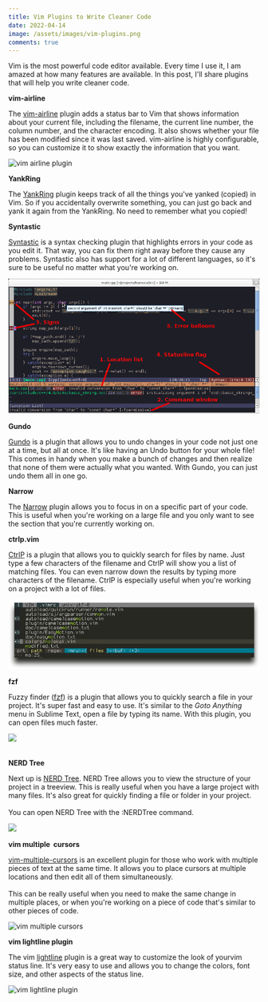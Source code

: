 ```yaml
---
title: Vim Plugins to Write Cleaner Code
date: 2022-04-14
image: /assets/images/vim-plugins.png
comments: true
---
```

Vim is the most powerful code editor available. Every time I use it, I am amazed at how many features are available.  In this post, I'll share plugins that will help you write cleaner code.

**vim-airline**

The [vim-airline](https://github.com/vim-airline/vim-airline) plugin adds a status bar to Vim that shows information about your current file, including the filename, the current line number, the column number, and the character encoding. It also shows whether your file has been modified since it was last saved. vim-airline is highly configurable, so you can customize it to show exactly the information that you want.

![vim airline plugin](/assets/images/vim-airline.gif)

**YankRing**

The [YankRing](https://github.com/vim-scripts/YankRing.vim) plugin keeps track of all the things you've yanked (copied) in Vim. So if you accidentally overwrite something, you can just go back and yank it again from the YankRing. No need to remember what you copied!

**Syntastic**

[Syntastic](https://github.com/vim-syntastic/syntastic) is a syntax checking plugin that highlights errors in your code as you edit it. That way, you can fix them right away before they cause any problems. Syntastic also has support for a lot of different languages, so it's sure to be useful no matter what you're working on.

![syntastic plugin vim](/assets/images/syntastic.png)

**Gundo**

[Gundo](https://docs.stevelosh.com/gundo.vim/) is a plugin that allows you to undo changes in your code not just one at a time, but all at once. It's like having an Undo button for your whole file! This comes in handy when you make a bunch of changes and then realize that none of them were actually what you wanted. With Gundo, you can just undo them all in one go.

**Narrow**

The [Narrow](https://www.vim.org/scripts/script.php?script_id=2097) plugin allows you to focus in on a specific part of your code. This is useful when you're working on a large file and you only want to see the section that you're currently working on. 

**ctrlp.vim**

[CtrlP](https://github.com/ctrlpvim/ctrlp.vim) is a plugin that allows you to quickly search for files by name. Just type a few characters of the filename and CtrlP will show you a list of matching files. You can even narrow down the results by typing more characters of the filename. CtrlP is especially useful when you're working on a project with a lot of files.

![vim ctrlp plugin](/assets/images/vim-ctrlp.png)

**fzf**

Fuzzy finder ([fzf](https://github.com/junegunn/fzf.vim)) is a plugin that allows you to quickly search a file in your project. It's super fast and easy to use. It's similar to the *Goto Anything* menu in Sublime Text, open a file by typing its name. With this plugin, you can open files much faster.

![](/assets/images/fzf.gif)

\
**NERD Tree**

Next up is [NERD Tree](https://github.com/scrooloose/nerdtree). NERD Tree allows you to view the structure of your project in a treeview. This is really useful when you have a large project with many files. It's also great for quickly finding a file or folder in your project.\
\
You can open NERD Tree with the :NERDTree command.

![](/assets/images/nerdtree.png)

**vim multiple  cursors**

[vim-multiple-cursors](https://github.com/terryma/vim-multiple-cursors) is an excellent plugin for those who work with multiple pieces of text at the same time. It allows you to place cursors at multiple locations and then edit all of them simultaneously.\
\
This can be really useful when you need to make the same change in multiple places, or when you're working on a piece of code that's similar to other pieces of code.

![vim multiple cursors](/assets/images/vim-multiple-cursors.gif)

**vim lightline plugin**

The vim [lightline](https://github.com/itchyny/lightline.vim) plugin is a great way to customize the look of yourvim status line. It's very easy to use and allows you to change the colors, font size, and other aspects of the status line.

![vim lightline plugin](/assets/images/lightline.png)